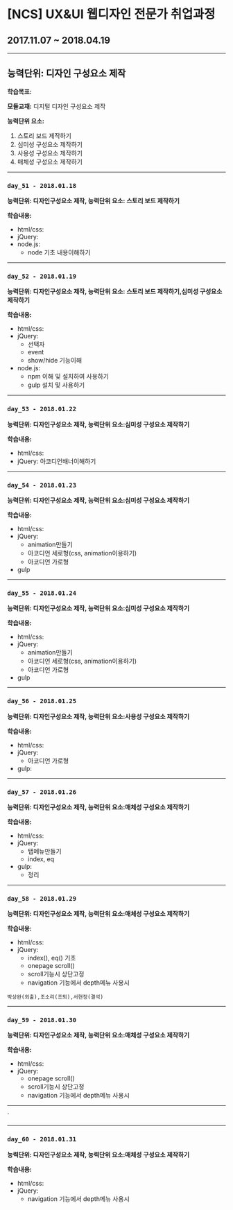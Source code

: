 # [NCS] UX&UI 웹디자인 전문가 취업과정
## 2017.11.07 ~ 2018.04.19

---

## 능력단위:  디자인 구성요소 제작

**학습목표:**



**모듈교재:** 디지털 디자인 구성요소 제작

**능력단위 요소:**

1. 스토리 보드 제작하기
2. 심미성 구성요소 제작하기
3. 사용성 구성요소 제작하기
4. 매체성 구성요소 제작하기

---
### `day_51 - 2018.01.18`

**능력단위: 디자인구성요소 제작, 능력단위 요소: 스토리 보드 제작하기**

**학습내용:**

- html/css:
- jQuery:
- node.js:
  - node 기초 내용이해하기

---

### `day_52 - 2018.01.19`

**능력단위:  디자인구성요소 제작, 능력단위 요소: 스토리 보드 제작하기,심미성 구성요소 제작하기**

**학습내용:**

- html/css:
- jQuery:
  - 선택자
  - event
  - show/hide 기능이해
- node.js:
  - npm 이해 및 설치하여 사용하기
  - gulp 설치 및 사용하기


---

### `day_53 - 2018.01.22`

**능력단위:  디자인구성요소 제작, 능력단위 요소:심미성 구성요소 제작하기**

**학습내용:**

- html/css:
- jQuery: 아코디언배너이해하기

---

### `day_54 - 2018.01.23`

**능력단위:  디자인구성요소 제작, 능력단위 요소:심미성 구성요소 제작하기**

**학습내용:**

- html/css:
- jQuery: 
  - animation만들기
  - 아코디언 세로형(css, animation이용하기)
  - 아코디언 가로형
- gulp


---

### `day_55 - 2018.01.24`

**능력단위:  디자인구성요소 제작, 능력단위 요소:심미성 구성요소 제작하기**

**학습내용:**

- html/css:
- jQuery: 
  - animation만들기
  - 아코디언 세로형(css, animation이용하기)
  - 아코디언 가로형
- gulp

---

### `day_56 - 2018.01.25`

**능력단위:  디자인구성요소 제작, 능력단위 요소:사용성 구성요소 제작하기**

**학습내용:**

- html/css:
- jQuery: 
  - 아코디언 가로형
- gulp:

---

### `day_57 - 2018.01.26`

**능력단위:  디자인구성요소 제작, 능력단위 요소:매체성 구성요소 제작하기**

**학습내용:**

- html/css:
- jQuery: 
  - 탭메뉴만들기
  - index, eq
- gulp:
  - 정리

---

### `day_58 - 2018.01.29`

**능력단위:  디자인구성요소 제작, 능력단위 요소:매체성 구성요소 제작하기**

**학습내용:**

- html/css:
- jQuery: 
  - index(), eq() 기초
  - onepage scroll()
  - scroll기능시 상단고정
  - navigation  기능에서 depth메뉴 사용시

`박상완(외출),조소리(조퇴),서현정(결석)`



------

### `day_59 - 2018.01.30`

**능력단위:  디자인구성요소 제작, 능력단위 요소:매체성 구성요소 제작하기**

**학습내용:**

- html/css:
- jQuery: 
  - onepage scroll()
  - scroll기능시 상단고정
  - navigation  기능에서 depth메뉴 사용시

---

`



------

### `day_60 - 2018.01.31`

**능력단위:  디자인구성요소 제작, 능력단위 요소:매체성 구성요소 제작하기**

**학습내용:**

- html/css:
- jQuery: 
  - navigation  기능에서 depth메뉴 사용시


